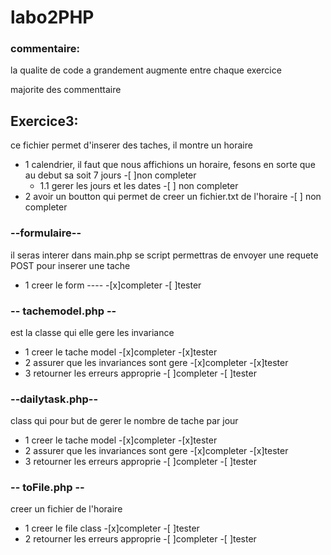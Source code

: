 # labo2PHP
### commentaire:
la qualite de code a grandement augmente entre chaque exercice

majorite des commenttaire 

## Exercice3:
ce fichier permet d'inserer des taches, il montre un horaire
- 1 calendrier, il faut que nous affichions un horaire, fesons en sorte que au debut sa soit 7 jours      -[ ]non completer 
  - 1.1 gerer les jours et les dates                                                                       -[ ] non completer
- 2 avoir un boutton qui permet de creer un fichier.txt de l'horaire                                      -[ ] non completer

### --formulaire--
il seras interer dans main.php se script permettras de envoyer une requete POST pour inserer une tache 
- 1 creer le form ----                                                                                   -[x]completer        -[ ]tester    

### -- tachemodel.php -- 
est la classe qui elle gere les invariance                                                            
- 1 creer le tache model                                                                                  -[x]completer      -[x]tester     
- 2 assurer que les invariances sont gere                                                                 -[x]completer      -[x]tester     
- 3 retourner les erreurs approprie                                                                       -[ ]completer      -[ ]tester 


### --dailytask.php--
class qui pour but de gerer le nombre de tache par jour                                                  
- 1 creer le tache model                                                                                  -[x]completer   -[x]tester      
- 2 assurer que les invariances sont gere                                                                 -[x]completer   -[x]tester      
- 3 retourner les erreurs approprie                                                                       -[ ]completer   -[ ]tester

### -- toFile.php --
creer un fichier de l'horaire                                                                             
- 1 creer le file class                                                                                   -[x]completer   -[ ]tester
- 2 retourner les erreurs approprie                                                                       -[ ]completer   -[ ]tester 

